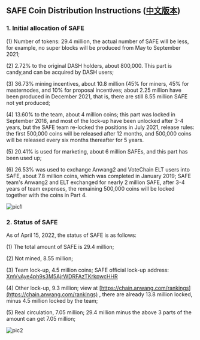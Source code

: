 ## SAFE Coin Distribution Instructions  ([中文版本](https://github.com/SAFE-anwang/safe/edit/master/safe-docs/safe-distribution-cn.md))


### 1. Initial allocation of SAFE  

(1) Number of tokens: 29.4 million, the actual number of SAFE will be less, for example, no super blocks will be produced from May to September 2021;  

(2) 2.72% to the original DASH holders, about 800,000. This part is candy,and can be acquired by DASH users;  

(3) 36.73% mining incentives, about 10.8 million (45% for miners, 45% for masternodes, and 10% for proposal incentives; about 2.25 million have been produced in December 2021, that is, there are still 8.55 million SAFE not yet produced;  

(4) 13.60% to the team, about 4 million coins; this part was locked in September 2018, and most of the lock-up have been unlocked after 3-4 years, but the SAFE team re-locked the positions in July 2021, release rules: the first 500,000 coins will be released after 12 months, and 500,000 coins will be released every six months thereafter for 5 years.

(5) 20.41% is used for marketing, about 6 million SAFEs, and this part has been used up;    

(6) 26.53% was used to exchange Anwang2 and VoteChain ELT users into SAFE, about 7.8 million coins, which was completed in January 2019; SAFE team's Anwang2 and ELT exchanged for nearly 2 million SAFE, after 3-4 years of team expenses, the remaining 500,000 coins will be locked together with the coins in Part 4.  

![pic1](https://github.com/SAFE-anwang/safe/blob/master/safe-docs/img/pic1.png)

### 2. Status of SAFE
As of April 15, 2022, the status of SAFE is as follows:

(1) The total amount of SAFE is 29.4 million;

(2) Not mined, 8.55 million;

(3) Team lock-up, 4.5 million coins; SAFE official lock-up address: [XmVvAye4ph9s3M5AjrWDRFAzTKrkpwcHHR](https://chain.anwang.com/address/XmVvAye4ph9s3M5AjrWDRFAzTKrkpwcHHR)

(4) Other lock-up, 9.3 million; view at [https://chain.anwang.com/rankings](https://chain.anwang.com/rankings) , there are already 13.8 million locked, minus 4.5 million locked by the team;

(5) Real circulation, 7.05 million; 29.4 million minus the above 3 parts of the amount can get 7.05 million;

![pic2](https://github.com/SAFE-anwang/safe/blob/master/safe-docs/img/pic2.png)
